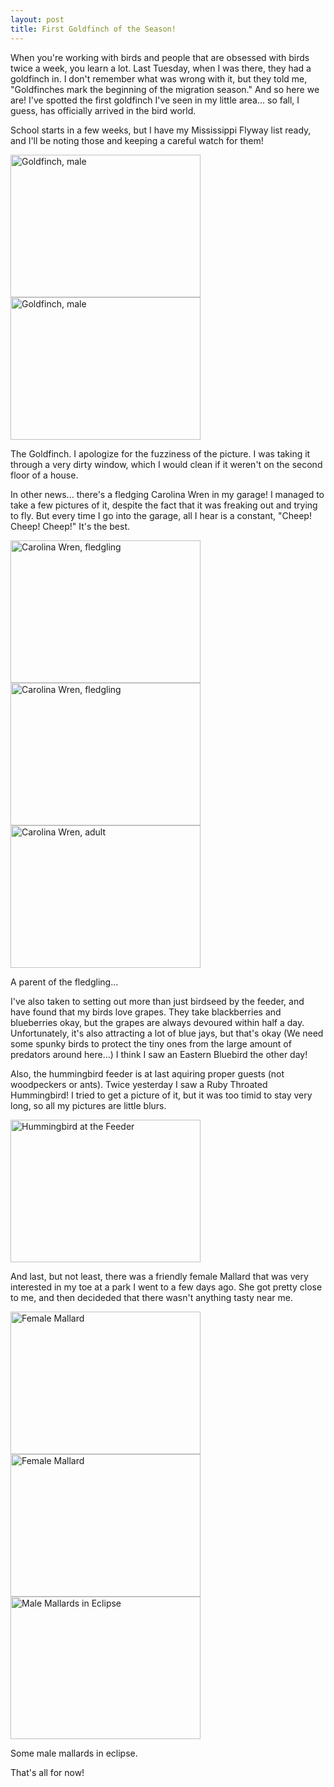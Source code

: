 ```yaml
---
layout: post
title: First Goldfinch of the Season!
---
```


When you're working with birds and people that are obsessed with birds twice a week, you learn a lot. Last Tuesday, when I was there, they had a goldfinch in. I don't remember what was wrong with it, but they told me, "Goldfinches mark the beginning of the migration season." And so here we are! I've spotted the first goldfinch I've seen in my little area... so fall, I guess, has officially arrived in the bird world.

School starts in a few weeks, but I have my Mississippi Flyway list ready, and I'll be noting those and keeping a careful watch for them!

<img src="https://lh3.googleusercontent.com/pdp5LtPBEFG-S-8nhGNzNs0v0cZM8OOmmaoSKkCHOSM=w892-h669-no" alt="Goldfinch, male" style="width:304px;height:228px;">

<img src="https://lh3.googleusercontent.com/G8-O67dDyWekkyowl4Sd0y9j5sschxm7tzEwJLaIDOo=w892-h669-no" alt="Goldfinch, male" style="width:304px;height:228px;">

The Goldfinch. I apologize for the fuzziness of the picture. I was taking it through a very dirty window, which I would clean if it weren't on the second floor of a house. 

In other news... there's a fledging Carolina Wren in my garage! I managed to take a few pictures of it, despite the fact that it was freaking out and trying to fly. But every time I go into the garage, all I hear is a constant, "Cheep! Cheep! Cheep!" It's the best.

<img src="https://lh3.googleusercontent.com/H0SCRohidr8gO63-BXiKV_bBiQC3cOOKYg18KsVyzyc=w892-h669-no" alt="Carolina Wren, fledgling" style="width:304px;height:228px;">

<img src="https://lh3.googleusercontent.com/BWOcqhYUC7-sSy1B2RR_MJHhiedObsahsr34kC41Eq0=w892-h669-no" alt="Carolina Wren, fledgling" style="width:304px;height:228px;">

<img src="https://lh3.googleusercontent.com/1sV2NoYa73y9uYU1MSfq9mZ0FIcwbXv84kHK-_RPXwQ=w683-h513-no" alt="Carolina Wren, adult" style="width:304px;height:228px;">

A parent of the fledgling...


I've also taken to setting out more than just birdseed by the feeder, and have found that my birds love grapes. They take blackberries and blueberries okay, but the grapes are always devoured within half a day. Unfortunately, it's also attracting a lot of blue jays, but that's okay (We need some spunky birds to protect the tiny ones from the large amount of predators around here...) I think I saw an Eastern Bluebird the other day! 

Also, the hummingbird feeder is at last aquiring proper guests (not woodpeckers or ants). Twice yesterday I saw a Ruby Throated Hummingbird! I tried to get a picture of it, but it was too timid to stay very long, so all my pictures are little blurs. 

<img src="https://lh3.googleusercontent.com/HHfS8ufYcWjgip75IuXUbZtxflHZaoDFBABuL_uCHyU=w683-h513-no" alt="Hummingbird at the Feeder" style="width:304px;height:228px;">

And last, but not least, there was a friendly female Mallard that was very interested in my toe at a park I went to a few days ago. She got pretty close to me, and then decideded that there wasn't anything tasty near me.

<img src="https://lh3.googleusercontent.com/YlP7MEktu2Fl2NE4gtFOkMwEVUPw9Pmb6yrGfA8awn4=w683-h513-no" alt="Female Mallard" style="width:304px;height:228px;">

<img src="https://lh3.googleusercontent.com/Su6LC5j4iTdn_BEm95eHQeN1pFUskoXW186oQV4kswI=w683-h513-no" alt="Female Mallard" style="width:304px;height:228px;">


<img src="https://lh3.googleusercontent.com/WDh5m6J4NTTsb7Wh1w2YFXIuyU_Ck0vnYIiwDc8U8Ag=w683-h513-no" alt="Male Mallards in Eclipse" style="width:304px;height:228px;">

Some male mallards in eclipse.

That's all for now!











